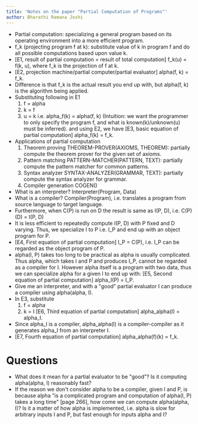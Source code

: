 ```yaml
---
title: 'Notes on the paper "Partial Computation of Programs"'
author: Bharathi Ramana Joshi
---
```


- Partial computation: specializing a general program based on its operating
  environment into a more efficient program.
- f_k (projecting program f at k): substitute value of k in program f and do all
  possible computations based upon value k.
- [E1, result of partial computation = result of total computation]
  f_k(u) = f(k, u), where f_k is the projection of f at k.
- [E2, projection machine/partial computer/partial evaluator] alpha(f, k) = f_k.
- Difference is that f_k is the actual result you end up with, but alpha(f, k)
    is the algorithm being applied.
- Substituting following in E1
    1. f = alpha
    2. k = f
    3. u = k
    i.e. alpha_f(k) = alpha(f, k)
    (Intuition: we want the programmer to only specify the program f, and what
    is known(k)/unknown(u) must be inferred).
    and using E2, we have
    [E3, basic equation of partial computation] alpha_f(k) = f_k.
- Applications of partial computation
    1. Theorem proving THEOREM-PROVER(AXIOMS, THEOREM): partially compute the
       theorem prover for the given set of axioms.
    2. Pattern matching PATTERN-MATCHER(PATTERN, TEXT): partially compute the
       pattern matcher for common patterns.
    3. Syntax analyzer SYNTAX-ANALYZER(GRAMMAR, TEXT): partially compute the
       syntax analyzer for grammar.
    4. Compiler generation COGEN()
- What is an interpreter? Interpreter(Program, Data)
- What is a compiler? Compiler(Program), i.e. translates a program from source
    language to target language.
- Furthermore, when C(P) is run on D the result is same as I(P, D), i.e.
    C(P)(D) = I(P, D)
- It is less efficient to repeatedly compute I(P, D) with P fixed and D varying.
    Thus, we specialize I to P i.e. I_P and end up with an object program for P.
- [E4, First equation of partial computation] I_P = C(P), i.e. I_P can be regarded
    as the object program of P.
- alpha(I, P) takes too long to be practical as alpha is usually complicated.
    Thus alpha, which takes I and P and produces I_P, cannot be regarded as a
    compiler for I. However alpha itself is a program with two data, thus we can
    specialize alpha for a given I to end up with:
  [E5, Second equation of partial computation] alpha_I(P) = I_P.
- Give me an interpreter, and with a "good" partial evaluator I can produce a
    compiler using alpha(alpha, I).
- In E3, substitute
    1. f = alpha
    2. k = I
  [E6, Third equation of partial computation] alpha_alpha(I) = alpha_I.
- Since alpha_I is a compiler, alpha_alpha(I) is a compiler-compiler as it
    generates alpha_I from an interpreter I.
- [E7, Fourth equation of partial computation] alpha_alpha(f)(k) = f_k.

# Questions
- What does it mean for a partial evaluator to be "good"? Is it computing
  alpha(alpha, I) reasonably fast?
- If the reason we don't consider alpha to be a compiler, given I and P, is
  because alpha "is a complicated program and computation of alpha(I, P) takes
  a long time" [page 266], how come we can compute alpha(alpha, I)? Is it a
  matter of how alpha is implemented, i.e. alpha is slow for arbitrary inputs
  I and P, but fast enough for inputs alpha and I?
